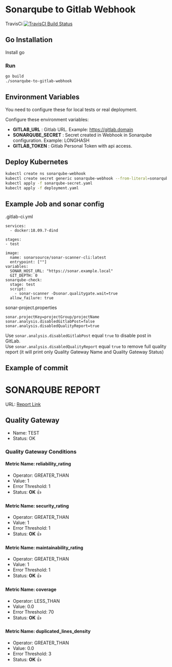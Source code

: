 # Sonarqube to Gitlab Webhook

TravisCi [![TravisCI Build Status](https://travis-ci.org/betorvs/sonarqube-to-gitlab-webhook.svg?branch=master)](https://travis-ci.org/betorvs/sonarqube-to-gitlab-webhook)


## Go Installation

Install go


### Run

```sh
go build
./sonarqube-to-gitlab-webhook
```

## Environment Variables

You need to configure these for local tests or real deployment.

Configure these environment variables:
* **GITLAB_URL** : Gitlab URL. Example: https://gitlab.domain
* **SONARQUBE_SECRET** : Secret created in Webhook in Sonarqube configuration. Example: LONGHASH
* **GITLAB_TOKEN** : Gitlab Personal Token with api access.


## Deploy Kubernetes

```sh
kubectl create ns sonarqube-webhook
kubectl create secret generic sonarqube-webhook --from-literal=sonarqubeSecret=LONGHASH --from-literal=gitlabToken=xxx-9X-zxczxczxczxc -n sonarqube-webhook --dry-run -o yaml > sonarqube-secret.yaml
kubectl apply -f sonarqube-secret.yaml
kubeclt apply -f deployment.yaml
```

## Example Job and sonar config

.gitlab-ci.yml

```
services:
  - docker:18.09.7-dind

stages:
- test

image:
  name: sonarsource/sonar-scanner-cli:latest
  entrypoint: [""]
variables:
  SONAR_HOST_URL: "https://sonar.example.local"
  GIT_DEPTH: 0
sonarqube-check:
  stage: test
  script:
    - sonar-scanner -Dsonar.qualitygate.wait=true
  allow_failure: true
```

sonar-project.properties

```
sonar.projectKey=projectGroup/projectName
sonar.analysis.disabledGitlabPost=false
sonar.analysis.disabledQualityReport=true
```

Use `sonar.analysis.disabledGitlabPost` equal `true` to disable post in GitLab.   
Use `sonar.analysis.disabledQualityReport` equal `true` to remove full quality report (it will print only Quality Gateway Name and Quality Gateway Status)


## Example of commit


# SONARQUBE REPORT  
URL: [Report Link](https://sonar.example.com/dashboard?id=greatuser%2Ftest&branch=test)  
  
## Quality Gateway  
 - Name: TEST  
 - Status: OK  
### Quality Gateway Conditions  
#### Metric Name: reliability_rating  
 - Operator: GREATER_THAN  
 - Value: 1  
 - Error Threshold: 1  
 - Status: **OK** :+1:  
#### Metric Name: security_rating  
 - Operator: GREATER_THAN  
 - Value: 1  
 - Error Threshold: 1  
 - Status: **OK** :+1:  
#### Metric Name: maintainability_rating  
 - Operator: GREATER_THAN  
 - Value: 1  
 - Error Threshold: 1  
 - Status: **OK** :+1:  
#### Metric Name: coverage  
 - Operator: LESS_THAN  
 - Value: 0.0  
 - Error Threshold: 70  
 - Status: **OK** :+1:  
#### Metric Name: duplicated_lines_density  
 - Operator: GREATER_THAN  
 - Value: 0.0  
 - Error Threshold: 3  
 - Status: **OK** :+1:


